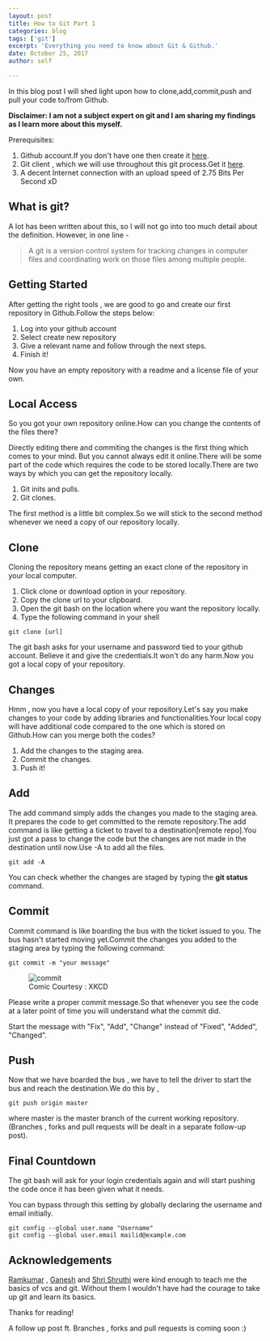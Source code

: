 ```yaml
---
layout: post
title: How to Git Part 1
categories: blog
tags: ['git']
excerpt: 'Everything you need to know about Git & Github.'
date: October 25, 2017
author: self

---
```


In this blog post I will shed light upon how to clone,add,commit,push
and pull your code to/from Github.

**Disclaimer: I am not a subject expert on git and I am
sharing my findings as I learn more about this myself.**

Prerequisites:

1. Github account.If you don't have one then create it [here](https://github.com/).
2. Git client , which we will use throughout this git process.Get it [here](https://git-scm.com/downloads).
3. A decent Internet connection with an upload speed of 2.75 Bits Per Second xD

## What is git?

A lot has been written about this, so I will not go into too much
detail about the definition. However, in one line -

> A git is a version control system for tracking changes in computer files
> and coordinating work on those files among multiple people.

## Getting Started

After getting the right tools , we are good to go and create our 
first repository in Github.Follow the steps below:

1. Log into your github account
2. Select create new repository
3. Give a relevant name and follow through the next steps.
4. Finish it!

Now you have an empty repository with a readme and a license file
of your own.

## Local Access

So you got your own repository online.How can you change the contents of the files
there?

Directly editing there and commiting the changes is the first thing which comes to your mind.
But you cannot always edit it online.There will be some part of the code which requires the code 
to be stored locally.There are two ways by which you can get the repository locally.

1. Git inits and pulls.
2. Git clones.

The first method is a little bit complex.So we will stick to the second method 
whenever we need a copy of our repository locally.

## Clone

 Cloning the repository means getting an exact clone of the 
 repository in your local computer.

 1. Click clone or download option in your repository.
 2. Copy the clone url to your clipboard.
 3. Open the git bash on the location where you want the repository locally.
 4. Type the following command in your shell

```
git clone [url]
```

The git bash asks for your username and password tied to your github account.
Believe it and give the credentials.It won't do any harm.Now you got a local
copy of your repository.

## Changes

Hmm , now you have a local copy of your repository.Let's say you make changes 
to your code by adding libraries and functionalities.Your local copy will 
have additional code compared to the one which is stored on Github.How can you merge 
both the codes?

1. Add the changes to the staging area.
2. Commit the changes.
3. Push it!

## Add

The add command simply adds the changes you made to the staging area.
It prepares the code to get committed to the remote repository.The add
command is like getting a ticket to travel to a destination[remote repo].You 
just got a pass to change the code but the changes are not made in the destination
until now.Use -A to add all the files.

```
git add -A
```

You can check whether the changes are staged by typing the **git status** command.

## Commit

Commit command is like boarding the bus with the ticket issued to you.
The bus hasn't started moving yet.Commit the changes you added to
the staging area by typing the following command:

```
git commit -m "your message"
```

<figure>
	<img src="{{ site.url }}/images/how-to-git/git_commit.png" alt="commit" />
	<figcaption>Comic Courtesy : XKCD</figcaption>
</figure>

Please write a proper commit message.So that whenever you see the code at a later point
of time you will understand what the commit did.

Start the message with "Fix", "Add", "Change" instead of "Fixed", "Added", "Changed".

## Push

Now that we have boarded the bus , we have to tell the driver to start the bus
and reach the destination.We do this by ,

```
git push origin master
```

where master is the master branch of the current working repository.
(Branches , forks and pull requests will be dealt in a separate follow-up post).

## Final Countdown

The git bash will ask for your login credentials again and
will start pushing the code once it has been given what it 
needs.

You can bypass through this setting by globally declaring 
the username and email initially.

```
git config --global user.name "Username"
git config --global user.email mailid@example.com
```

## Acknowledgements

[Ramkumar](https://github.com/realramkumar) , [Ganesh](https://github.com/Ganeshrockz) and 
[Shri Shruthi](https://www.facebook.com/shruthi.shridhar.1) 
were kind enough to teach me the basics of vcs and git.
Without them I wouldn't have had the courage to take 
up git and learn its basics.

Thanks for reading!

A follow up post ft. Branches , forks and pull requests is coming soon :)





